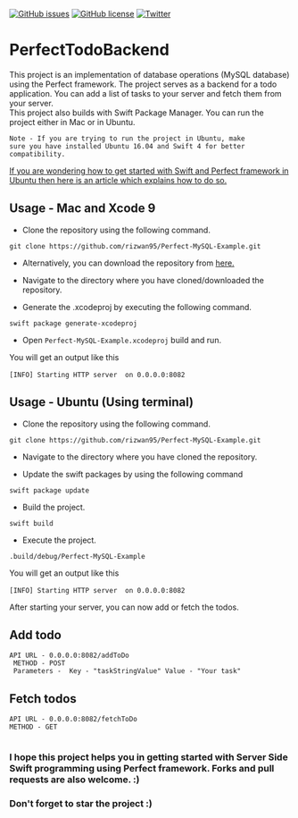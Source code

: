 [![GitHub issues](https://img.shields.io/github/issues/rizwan95/Perfect-MySQL-Example.svg)](https://github.com/rizwan95/Perfect-MySQL-Example/issues)
[![GitHub license](https://img.shields.io/github/license/rizwan95/Perfect-MySQL-Example.svg)](https://github.com/rizwan95/Perfect-MySQL-Example/blob/master/LICENSE)
[![Twitter](https://img.shields.io/twitter/url/https/github.com/rizwan95/Perfect-MySQL-Example.svg?style=social)](https://twitter.com/intent/tweet?text=Wow:&url=https%3A%2F%2Fgithub.com%2Frizwan95%2FPerfect-MySQL-Example)
# PerfectTodoBackend


This project is an implementation of database operations (MySQL database) using the Perfect framework. The project serves as a backend for a todo application. You can add a list of tasks to your server and fetch them from your server.    
This project also builds with Swift Package Manager. You can run the project either in Mac or in Ubuntu. 

<code>Note - If you are trying to run the project in Ubuntu, make sure you have installed Ubuntu 16.04 and Swift 4 for better compatibility. </code>

[If you are wondering how to get started with Swift and Perfect framework in Ubuntu then here is an article which explains how to do so.](https://www.bit.ly/installperfect "Deploying Perfect and Swift 4 on Ubuntu")


## Usage - Mac and Xcode 9

* Clone the repository using the following command.

<pre><code>git clone https://github.com/rizwan95/Perfect-MySQL-Example.git</code></pre>

* Alternatively, you can download the repository from [here.](https://github.com/rizwan95/Perfect-MySQL-Example/archive/master.zip "Perfect-MySQL example")

* Navigate to the directory where you have cloned/downloaded the repository.

* Generate the .xcodeproj by executing the following command.

<pre><code>swift package generate-xcodeproj</code></pre>

* Open <code>Perfect-MySQL-Example.xcodeproj</code> build and run. 

You will get an output like this

<pre><code>[INFO] Starting HTTP server  on 0.0.0.0:8082</code> </pre>

## Usage - Ubuntu (Using terminal)

* Clone the repository using the following command.

<pre><code>git clone https://github.com/rizwan95/Perfect-MySQL-Example.git</code></pre>

* Navigate to the directory where you have cloned the repository.

* Update the swift packages by using the following command
<pre><code>swift package update</code></pre>

* Build the project.
<pre><code>swift build</code></pre>

* Execute the project. 
<pre><code>.build/debug/Perfect-MySQL-Example</code></pre>

You will get an output like this

<pre><code>[INFO] Starting HTTP server  on 0.0.0.0:8082</code> </pre>

After starting your server, you can now add or fetch the todos.

## Add todo

<pre><code>API URL - 0.0.0.0:8082/addToDo 
 METHOD - POST
 Parameters -  Key - "taskStringValue" Value - "Your task" </code></pre>


## Fetch todos

<pre><code>API URL - 0.0.0.0:8082/fetchToDo 
METHOD - GET
  </code></pre>


### I hope this project helps you in getting started with Server Side Swift programming using Perfect framework. Forks and pull requests are also welcome. :) 
### Don't forget to star the project :) 



